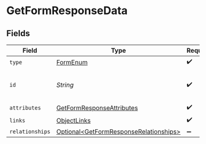 # GetFormResponseData


## Fields

| Field                                                                                              | Type                                                                                               | Required                                                                                           | Description                                                                                        | Example                                                                                            |
| -------------------------------------------------------------------------------------------------- | -------------------------------------------------------------------------------------------------- | -------------------------------------------------------------------------------------------------- | -------------------------------------------------------------------------------------------------- | -------------------------------------------------------------------------------------------------- |
| `type`                                                                                             | [FormEnum](../../models/components/FormEnum.md)                                                    | :heavy_check_mark:                                                                                 | N/A                                                                                                |                                                                                                    |
| `id`                                                                                               | *String*                                                                                           | :heavy_check_mark:                                                                                 | ID of the form. Generated by Klaviyo.                                                              | Y6nRLr                                                                                             |
| `attributes`                                                                                       | [GetFormResponseAttributes](../../models/components/GetFormResponseAttributes.md)                  | :heavy_check_mark:                                                                                 | N/A                                                                                                |                                                                                                    |
| `links`                                                                                            | [ObjectLinks](../../models/components/ObjectLinks.md)                                              | :heavy_check_mark:                                                                                 | N/A                                                                                                |                                                                                                    |
| `relationships`                                                                                    | [Optional\<GetFormResponseRelationships>](../../models/components/GetFormResponseRelationships.md) | :heavy_minus_sign:                                                                                 | N/A                                                                                                |                                                                                                    |